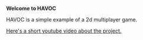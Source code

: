 **Welcome to HAVOC**

HAVOC is a simple example of a 2d multiplayer game.

[Here's a short youtube video about the project.](https://youtu.be/-WUXyoWfnxg)
